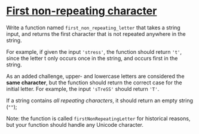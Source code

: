 # [First non-repeating character](https://www.codewars.com/kata/52bc74d4ac05d0945d00054e)

Write a function named `first_non_repeating_letter` that takes a string input, and returns the first character that is not repeated anywhere in the string.

For example, if given the input `'stress'`, the function should return `'t'`, since the letter t only occurs once in the string, and occurs first in the string.

As an added challenge, upper- and lowercase letters are considered the **same character**, but the function should return the correct case for the initial letter. For example, the input `'sTreSS'` should return `'T'`.

If a string contains *all repeating characters*, it should return an empty string (`""`);

Note: the function is called `firstNonRepeatingLetter` for historical reasons, but your function should handle any Unicode character.